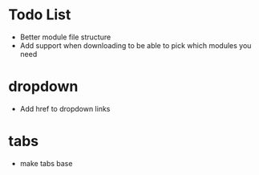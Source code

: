 Todo List
=========================

- Better module file structure
- Add support when downloading to be able to pick which modules you need 

dropdown
=========================

- Add href to dropdown links

tabs
=========================

- make tabs base